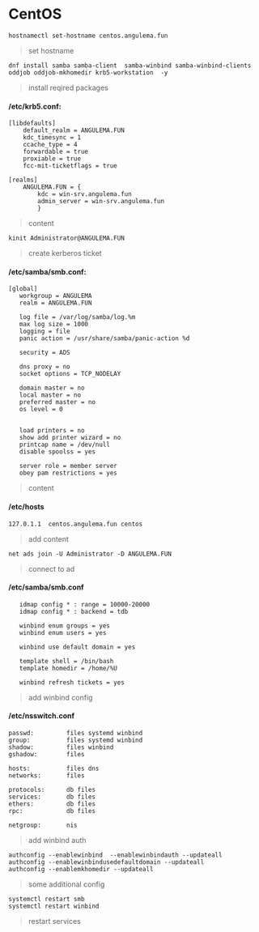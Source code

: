 # CentOS
```
hostnamectl set-hostname centos.angulema.fun
```
> set hostname 
```
dnf install samba samba-client  samba-winbind samba-winbind-clients oddjob oddjob-mkhomedir krb5-workstation  -y
```
> install reqired packages

#### /etc/krb5.conf:

```
[libdefaults]
	default_realm = ANGULEMA.FUN
	kdc_timesync = 1
	ccache_type = 4
	forwardable = true
	proxiable = true
	fcc-mit-ticketflags = true

[realms]
	ANGULEMA.FUN = {
		kdc = win-srv.angulema.fun
		admin_server = win-srv.angulema.fun
		}

```
> content 
```
kinit Administrator@ANGULEMA.FUN
```
> create kerberos ticket
#### /etc/samba/smb.conf:
```
[global]
   workgroup = ANGULEMA
   realm = ANGULEMA.FUN
   
   log file = /var/log/samba/log.%m
   max log size = 1000
   logging = file
   panic action = /usr/share/samba/panic-action %d

   security = ADS

   dns proxy = no 
   socket options = TCP_NODELAY

   domain master = no
   local master = no
   preferred master = no
   os level = 0


   load printers = no
   show add printer wizard = no
   printcap name = /dev/null
   disable spoolss = yes

   server role = member server
   obey pam restrictions = yes
```
> content

#### /etc/hosts
```
127.0.1.1  centos.angulema.fun centos
```
> add content
```
net ads join -U Administrator -D ANGULEMA.FUN 
```
> connect to ad 
#### /etc/samba/smb.conf
```
   idmap config * : range = 10000-20000
   idmap config * : backend = tdb 
   
   winbind enum groups = yes
   winbind enum users = yes

   winbind use default domain = yes

   template shell = /bin/bash
   template homedir = /home/%U

   winbind refresh tickets = yes
```
> add winbind config
 
#### /etc/nsswitch.conf 
```
passwd:         files systemd winbind
group:          files systemd winbind
shadow:         files winbind
gshadow:        files

hosts:          files dns
networks:       files

protocols:      db files
services:       db files
ethers:         db files
rpc:            db files

netgroup:       nis
```
> add winbind auth
```
authconfig --enablewinbind  --enablewinbindauth --updateall
authconfig --enablewinbindusedefaultdomain --updateall
authconfig --enablemkhomedir --updateall
```
> some additional config
```
systemctl restart smb
systemctl restart winbind
```
> restart services
